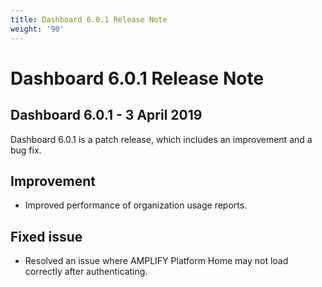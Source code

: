 ```yaml
---
title: Dashboard 6.0.1 Release Note
weight: '90'
---
```


# Dashboard 6.0.1 Release Note

## Dashboard 6.0.1 - 3 April 2019

Dashboard 6.0.1 is a patch release, which includes an improvement and a bug fix.

## Improvement

* Improved performance of organization usage reports.

## Fixed issue

* Resolved an issue where AMPLIFY Platform Home may not load correctly after authenticating.
